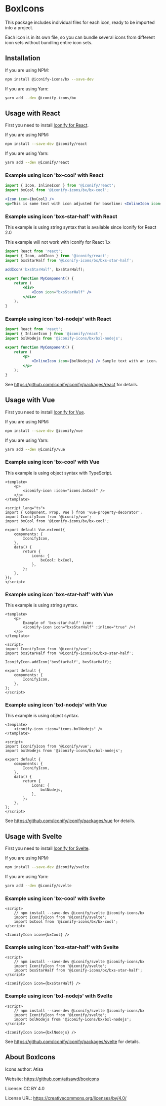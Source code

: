 # BoxIcons

This package includes individual files for each icon, ready to be imported into a project.

Each icon is in its own file, so you can bundle several icons from different icon sets without bundling entire icon sets.

## Installation

If you are using NPM:

```bash
npm install @iconify-icons/bx --save-dev
```

If you are using Yarn:

```bash
yarn add --dev @iconify-icons/bx
```

## Usage with React

First you need to install [Iconify for React](https://github.com/iconify/iconify/packages/react).

If you are using NPM:

```bash
npm install --save-dev @iconify/react
```

If you are using Yarn:

```bash
yarn add --dev @iconify/react
```

### Example using icon 'bx-cool' with React

```js
import { Icon, InlineIcon } from '@iconify/react';
import bxCool from '@iconify-icons/bx/bx-cool';
```

```jsx
<Icon icon={bxCool} />
<p>This is some text with icon adjusted for baseline: <InlineIcon icon={bxCool} /></p>
```

### Example using icon 'bxs-star-half' with React

This example is using string syntax that is available since Iconify for React 2.0

This example will not work with Iconify for React 1.x

```jsx
import React from 'react';
import { Icon, addIcon } from '@iconify/react';
import bxsStarHalf from '@iconify-icons/bx/bxs-star-half';

addIcon('bxsStarHalf', bxsStarHalf);

export function MyComponent() {
	return (
		<div>
			<Icon icon="bxsStarHalf" />
		</div>
	);
}
```

### Example using icon 'bxl-nodejs' with React

```jsx
import React from 'react';
import { InlineIcon } from '@iconify/react';
import bxlNodejs from '@iconify-icons/bx/bxl-nodejs';

export function MyComponent() {
	return (
		<p>
			<InlineIcon icon={bxlNodejs} /> Sample text with an icon.
		</p>
	);
}
```

See https://github.com/iconify/iconify/packages/react for details.

## Usage with Vue

First you need to install [Iconify for Vue](https://github.com/iconify/iconify/packages/vue).

If you are using NPM:

```bash
npm install --save-dev @iconify/vue
```

If you are using Yarn:

```bash
yarn add --dev @iconify/vue
```

### Example using icon 'bx-cool' with Vue

This example is using object syntax with TypeScript.

```vue
<template>
	<p>
		<iconify-icon :icon="icons.bxCool" />
	</p>
</template>

<script lang="ts">
import { Component, Prop, Vue } from 'vue-property-decorator';
import IconifyIcon from '@iconify/vue';
import bxCool from '@iconify-icons/bx/bx-cool';

export default Vue.extend({
	components: {
		IconifyIcon,
	},
	data() {
		return {
			icons: {
				bxCool: bxCool,
			},
		};
	},
});
</script>
```

### Example using icon 'bxs-star-half' with Vue

This example is using string syntax.

```vue
<template>
	<p>
		Example of 'bxs-star-half' icon:
		<iconify-icon icon="bxsStarHalf" :inline="true" />!
	</p>
</template>

<script>
import IconifyIcon from '@iconify/vue';
import bxsStarHalf from '@iconify-icons/bx/bxs-star-half';

IconifyIcon.addIcon('bxsStarHalf', bxsStarHalf);

export default {
	components: {
		IconifyIcon,
	},
};
</script>
```

### Example using icon 'bxl-nodejs' with Vue

This example is using object syntax.

```vue
<template>
	<iconify-icon :icon="icons.bxlNodejs" />
</template>

<script>
import IconifyIcon from '@iconify/vue';
import bxlNodejs from '@iconify-icons/bx/bxl-nodejs';

export default {
	components: {
		IconifyIcon,
	},
	data() {
		return {
			icons: {
				bxlNodejs,
			},
		};
	},
};
</script>
```

See https://github.com/iconify/iconify/packages/vue for details.

## Usage with Svelte

First you need to install [Iconify for Svelte](https://github.com/iconify/iconify/packages/svelte).

If you are using NPM:

```bash
npm install --save-dev @iconify/svelte
```

If you are using Yarn:

```bash
yarn add --dev @iconify/svelte
```

### Example using icon 'bx-cool' with Svelte

```svelte
<script>
    // npm install --save-dev @iconify/svelte @iconify-icons/bx
    import IconifyIcon from '@iconify/svelte';
    import bxCool from '@iconify-icons/bx/bx-cool';
</script>

<IconifyIcon icon={bxCool} />
```

### Example using icon 'bxs-star-half' with Svelte

```svelte
<script>
    // npm install --save-dev @iconify/svelte @iconify-icons/bx
    import IconifyIcon from '@iconify/svelte';
    import bxsStarHalf from '@iconify-icons/bx/bxs-star-half';
</script>

<IconifyIcon icon={bxsStarHalf} />
```

### Example using icon 'bxl-nodejs' with Svelte

```svelte
<script>
    // npm install --save-dev @iconify/svelte @iconify-icons/bx
    import IconifyIcon from '@iconify/svelte';
    import bxlNodejs from '@iconify-icons/bx/bxl-nodejs';
</script>

<IconifyIcon icon={bxlNodejs} />
```

See https://github.com/iconify/iconify/packages/svelte for details.

## About BoxIcons

Icons author: Atisa

Website: https://github.com/atisawd/boxicons

License: CC BY 4.0

License URL: https://creativecommons.org/licenses/by/4.0/
